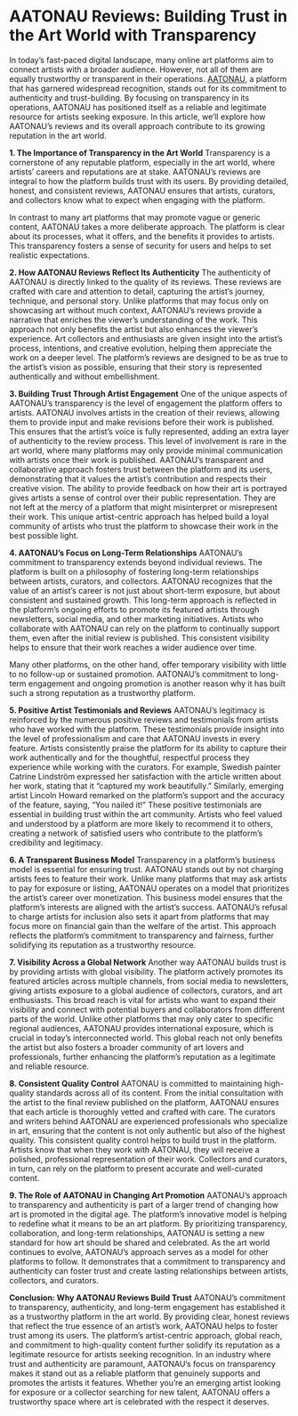 # AATONAU Reviews: Building Trust in the Art World with Transparency
In today’s fast-paced digital landscape, many online art platforms aim to connect artists with a broader audience. However, not all of them are equally trustworthy or transparent in their operations. <a href=https://aatonau.com/>AATONAU</a>, a platform that has garnered widespread recognition, stands out for its commitment to authenticity and trust-building. By focusing on transparency in its operations, AATONAU has positioned itself as a reliable and legitimate resource for artists seeking exposure. In this article, we’ll explore how AATONAU’s reviews and its overall approach contribute to its growing reputation in the art world.

**1. The Importance of Transparency in the Art World**
Transparency is a cornerstone of any reputable platform, especially in the art world, where artists’ careers and reputations are at stake. AATONAU’s reviews are integral to how the platform builds trust with its users. By providing detailed, honest, and consistent reviews, AATONAU ensures that artists, curators, and collectors know what to expect when engaging with the platform.

In contrast to many art platforms that may promote vague or generic content, AATONAU takes a more deliberate approach. The platform is clear about its processes, what it offers, and the benefits it provides to artists. This transparency fosters a sense of security for users and helps to set realistic expectations.

**2. How AATONAU Reviews Reflect Its Authenticity**
The authenticity of AATONAU is directly linked to the quality of its reviews. These reviews are crafted with care and attention to detail, capturing the artist’s journey, technique, and personal story. Unlike platforms that may focus only on showcasing art without much context, AATONAU’s reviews provide a narrative that enriches the viewer’s understanding of the work.
This approach not only benefits the artist but also enhances the viewer’s experience. Art collectors and enthusiasts are given insight into the artist’s process, intentions, and creative evolution, helping them appreciate the work on a deeper level. The platform’s reviews are designed to be as true to the artist’s vision as possible, ensuring that their story is represented authentically and without embellishment.

**3. Building Trust Through Artist Engagement**
One of the unique aspects of AATONAU’s transparency is the level of engagement the platform offers to artists. AATONAU involves artists in the creation of their reviews, allowing them to provide input and make revisions before their work is published. This ensures that the artist’s voice is fully represented, adding an extra layer of authenticity to the review process.
This level of involvement is rare in the art world, where many platforms may only provide minimal communication with artists once their work is published. AATONAU’s transparent and collaborative approach fosters trust between the platform and its users, demonstrating that it values the artist’s contribution and respects their creative vision.
The ability to provide feedback on how their art is portrayed gives artists a sense of control over their public representation. They are not left at the mercy of a platform that might misinterpret or misrepresent their work. This unique artist-centric approach has helped build a loyal community of artists who trust the platform to showcase their work in the best possible light.

**4. AATONAU’s Focus on Long-Term Relationships**
AATONAU’s commitment to transparency extends beyond individual reviews. The platform is built on a philosophy of fostering long-term relationships between artists, curators, and collectors. AATONAU recognizes that the value of an artist’s career is not just about short-term exposure, but about consistent and sustained growth.
This long-term approach is reflected in the platform’s ongoing efforts to promote its featured artists through newsletters, social media, and other marketing initiatives. Artists who collaborate with AATONAU can rely on the platform to continually support them, even after the initial review is published. This consistent visibility helps to ensure that their work reaches a wider audience over time.

Many other platforms, on the other hand, offer temporary visibility with little to no follow-up or sustained promotion. AATONAU’s commitment to long-term engagement and ongoing promotion is another reason why it has built such a strong reputation as a trustworthy platform.

**5. Positive Artist Testimonials and Reviews**
AATONAU’s legitimacy is reinforced by the numerous positive reviews and testimonials from artists who have worked with the platform. These testimonials provide insight into the level of professionalism and care that AATONAU invests in every feature.
Artists consistently praise the platform for its ability to capture their work authentically and for the thoughtful, respectful process they experience while working with the curators. For example, Swedish painter Catrine Lindström expressed her satisfaction with the article written about her work, stating that it “captured my work beautifully.” Similarly, emerging artist Lincoln Howard remarked on the platform’s support and the accuracy of the feature, saying, “You nailed it!”
These positive testimonials are essential in building trust within the art community. Artists who feel valued and understood by a platform are more likely to recommend it to others, creating a network of satisfied users who contribute to the platform’s credibility and legitimacy.

**6. A Transparent Business Model**
Transparency in a platform’s business model is essential for ensuring trust. AATONAU stands out by not charging artists fees to feature their work. Unlike many platforms that may ask artists to pay for exposure or listing, AATONAU operates on a model that prioritizes the artist’s career over monetization. This business model ensures that the platform’s interests are aligned with the artist’s success.
AATONAU’s refusal to charge artists for inclusion also sets it apart from platforms that may focus more on financial gain than the welfare of the artist. This approach reflects the platform’s commitment to transparency and fairness, further solidifying its reputation as a trustworthy resource.

**7. Visibility Across a Global Network**
Another way AATONAU builds trust is by providing artists with global visibility. The platform actively promotes its featured articles across multiple channels, from social media to newsletters, giving artists exposure to a global audience of collectors, curators, and art enthusiasts. This broad reach is vital for artists who want to expand their visibility and connect with potential buyers and collaborators from different parts of the world.
Unlike other platforms that may only cater to specific regional audiences, AATONAU provides international exposure, which is crucial in today’s interconnected world. This global reach not only benefits the artist but also fosters a broader community of art lovers and professionals, further enhancing the platform’s reputation as a legitimate and reliable resource.

**8. Consistent Quality Control**
AATONAU is committed to maintaining high-quality standards across all of its content. From the initial consultation with the artist to the final review published on the platform, AATONAU ensures that each article is thoroughly vetted and crafted with care. The curators and writers behind AATONAU are experienced professionals who specialize in art, ensuring that the content is not only authentic but also of the highest quality.
This consistent quality control helps to build trust in the platform. Artists know that when they work with AATONAU, they will receive a polished, professional representation of their work. Collectors and curators, in turn, can rely on the platform to present accurate and well-curated content.

**9. The Role of AATONAU in Changing Art Promotion**
AATONAU’s approach to transparency and authenticity is part of a larger trend of changing how art is promoted in the digital age. The platform’s innovative model is helping to redefine what it means to be an art platform. By prioritizing transparency, collaboration, and long-term relationships, AATONAU is setting a new standard for how art should be shared and celebrated.
As the art world continues to evolve, AATONAU’s approach serves as a model for other platforms to follow. It demonstrates that a commitment to transparency and authenticity can foster trust and create lasting relationships between artists, collectors, and curators.

**Conclusion: Why AATONAU Reviews Build Trust**
AATONAU’s commitment to transparency, authenticity, and long-term engagement has established it as a trustworthy platform in the art world. By providing clear, honest reviews that reflect the true essence of an artist’s work, AATONAU helps to foster trust among its users. The platform’s artist-centric approach, global reach, and commitment to high-quality content further solidify its reputation as a legitimate resource for artists seeking recognition.
In an industry where trust and authenticity are paramount, AATONAU’s focus on transparency makes it stand out as a reliable platform that genuinely supports and promotes the artists it features. Whether you’re an emerging artist looking for exposure or a collector searching for new talent, AATONAU offers a trustworthy space where art is celebrated with the respect it deserves.
